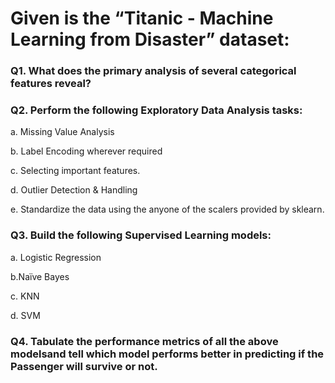 # Given is the “Titanic - Machine Learning from Disaster” dataset:

 ### Q1. What does the primary analysis of several categorical features reveal?
 
 ### Q2. Perform the following Exploratory Data Analysis tasks:
  a. Missing Value Analysis
  
  b. Label Encoding wherever required
  
  c. Selecting important features.
  
  d. Outlier Detection & Handling
  
  e. Standardize the data using the anyone of the scalers provided by sklearn.
  
### Q3. Build the following Supervised Learning models:
  a. Logistic Regression
  
  b.Naïve Bayes
  
  c. KNN
  
  d. SVM
  
  
### Q4. Tabulate the performance metrics of all the above modelsand tell which model performs better in predicting if the Passenger will survive or not.
